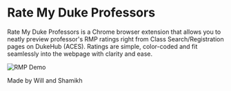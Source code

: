 # Rate My Duke Professors

Rate My Duke Professors is a Chrome browser extension that allows you to neatly preview professor's RMP ratings right from Class Search/Registration pages on DukeHub (ACES). Ratings are simple, color-coded and fit seamlessly into the webpage with clarity and ease.

![RMP Demo](https://raw.githubusercontent.com/username/projectname/branch/path/to/img.png)


Made by Will and Shamikh 



